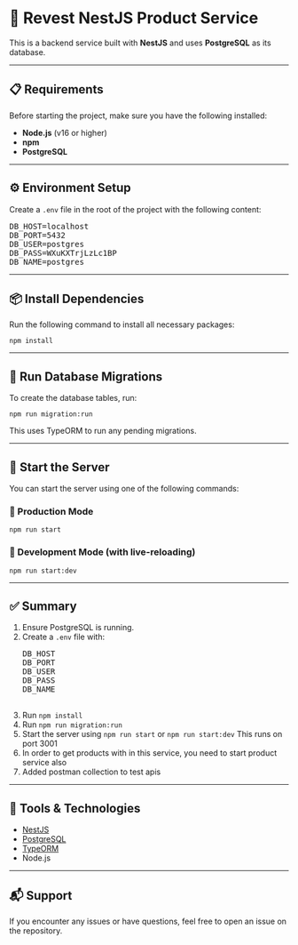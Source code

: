 <h1>🧩 Revest NestJS Product Service</h1>

<p>This is a backend service built with <strong>NestJS</strong> and uses <strong>PostgreSQL</strong> as its database.</p>

<hr />

<h2>📋 Requirements</h2>

<p>Before starting the project, make sure you have the following installed:</p>

<ul>
  <li><strong>Node.js</strong> (v16 or higher)</li>
  <li><strong>npm</strong></li>
  <li><strong>PostgreSQL</strong></li>
</ul>

<hr />

<h2>⚙️ Environment Setup</h2>

<p>Create a <code>.env</code> file in the root of the project with the following content:</p>

<pre>
DB_HOST=localhost
DB_PORT=5432
DB_USER=postgres
DB_PASS=WXuKXTrjLzLc1BP
DB_NAME=postgres
</pre>



<hr />

<h2>📦 Install Dependencies</h2>

<p>Run the following command to install all necessary packages:</p>

<pre><code>npm install</code></pre>

<hr />

<h2>🧱 Run Database Migrations</h2>

<p>To create the database tables, run:</p>

<pre><code>npm run migration:run</code></pre>

<p>This uses TypeORM to run any pending migrations.</p>

<hr />

<h2>🚀 Start the Server</h2>

<p>You can start the server using one of the following commands:</p>

<h3>🔹 Production Mode</h3>

<pre><code>npm run start</code></pre>

<h3>🔸 Development Mode (with live-reloading)</h3>

<pre><code>npm run start:dev</code></pre>

<hr />

<h2>✅ Summary</h2>

<ol>
  <li>Ensure PostgreSQL is running.</li>
  <li>Create a <code>.env</code> file with:
    <pre>
DB_HOST
DB_PORT
DB_USER
DB_PASS
DB_NAME
    </pre>
  </li>
  <li>Run <code>npm install</code></li>
  <li>Run <code>npm run migration:run</code></li>
  <li>Start the server using <code>npm run start</code> or <code>npm run start:dev</code> This runs on port 3001</li>
  <li>In order to get products with in this service, you need to start product service also</li>
  <li>Added postman collection to test apis</li>
</ol>

<hr />

<h2>🧰 Tools & Technologies</h2>

<ul>
  <li><a href="https://nestjs.com/">NestJS</a></li>
  <li><a href="https://www.postgresql.org/">PostgreSQL</a></li>
  <li><a href="https://typeorm.io/">TypeORM</a></li>
  <li>Node.js</li>
</ul>

<hr />

<h2>📬 Support</h2>

<p>If you encounter any issues or have questions, feel free to open an issue on the repository.</p>
